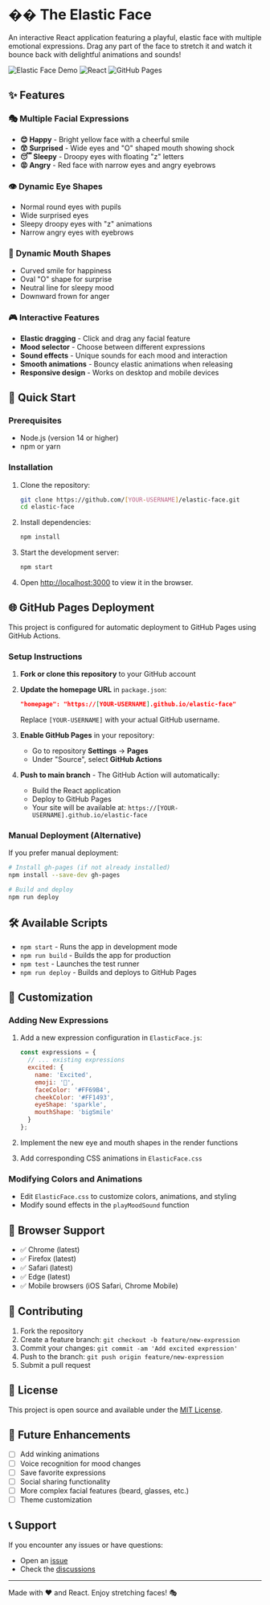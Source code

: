 # �� The Elastic Face

An interactive React application featuring a playful, elastic face with multiple emotional expressions. Drag any part of the face to stretch it and watch it bounce back with delightful animations and sounds!

![Elastic Face Demo](https://img.shields.io/badge/Demo-Live-brightgreen) ![React](https://img.shields.io/badge/React-61DAFB?logo=react&logoColor=black) ![GitHub Pages](https://img.shields.io/badge/GitHub%20Pages-222222?logo=github&logoColor=white)

## ✨ Features

### 🎭 **Multiple Facial Expressions**
- **😊 Happy** - Bright yellow face with a cheerful smile
- **😲 Surprised** - Wide eyes and "O" shaped mouth showing shock
- **😴 Sleepy** - Droopy eyes with floating "z" letters
- **😡 Angry** - Red face with narrow eyes and angry eyebrows

### 👁️ **Dynamic Eye Shapes**
- Normal round eyes with pupils
- Wide surprised eyes
- Sleepy droopy eyes with "z" animations
- Narrow angry eyes with eyebrows

### 👄 **Dynamic Mouth Shapes**
- Curved smile for happiness
- Oval "O" shape for surprise
- Neutral line for sleepy mood
- Downward frown for anger

### 🎮 **Interactive Features**
- **Elastic dragging** - Click and drag any facial feature
- **Mood selector** - Choose between different expressions
- **Sound effects** - Unique sounds for each mood and interaction
- **Smooth animations** - Bouncy elastic animations when releasing
- **Responsive design** - Works on desktop and mobile devices

## 🚀 Quick Start

### Prerequisites
- Node.js (version 14 or higher)
- npm or yarn

### Installation
1. Clone the repository:
   ```bash
   git clone https://github.com/[YOUR-USERNAME]/elastic-face.git
   cd elastic-face
   ```

2. Install dependencies:
   ```bash
   npm install
   ```

3. Start the development server:
   ```bash
   npm start
   ```

4. Open [http://localhost:3000](http://localhost:3000) to view it in the browser.

## 🌐 GitHub Pages Deployment

This project is configured for automatic deployment to GitHub Pages using GitHub Actions.

### Setup Instructions

1. **Fork or clone this repository** to your GitHub account

2. **Update the homepage URL** in `package.json`:
   ```json
   "homepage": "https://[YOUR-USERNAME].github.io/elastic-face"
   ```
   Replace `[YOUR-USERNAME]` with your actual GitHub username.

3. **Enable GitHub Pages** in your repository:
   - Go to repository **Settings** → **Pages**
   - Under "Source", select **GitHub Actions**

4. **Push to main branch** - The GitHub Action will automatically:
   - Build the React application
   - Deploy to GitHub Pages
   - Your site will be available at: `https://[YOUR-USERNAME].github.io/elastic-face`

### Manual Deployment (Alternative)

If you prefer manual deployment:

```bash
# Install gh-pages (if not already installed)
npm install --save-dev gh-pages

# Build and deploy
npm run deploy
```

## 🛠️ Available Scripts

- `npm start` - Runs the app in development mode
- `npm run build` - Builds the app for production
- `npm test` - Launches the test runner
- `npm run deploy` - Builds and deploys to GitHub Pages

## 🎨 Customization

### Adding New Expressions
1. Add a new expression configuration in `ElasticFace.js`:
   ```javascript
   const expressions = {
     // ... existing expressions
     excited: {
       name: 'Excited',
       emoji: '🤩',
       faceColor: '#FF69B4',
       cheekColor: '#FF1493',
       eyeShape: 'sparkle',
       mouthShape: 'bigSmile'
     }
   };
   ```

2. Implement the new eye and mouth shapes in the render functions
3. Add corresponding CSS animations in `ElasticFace.css`

### Modifying Colors and Animations
- Edit `ElasticFace.css` to customize colors, animations, and styling
- Modify sound effects in the `playMoodSound` function

## 📱 Browser Support

- ✅ Chrome (latest)
- ✅ Firefox (latest)
- ✅ Safari (latest)
- ✅ Edge (latest)
- ✅ Mobile browsers (iOS Safari, Chrome Mobile)

## 🤝 Contributing

1. Fork the repository
2. Create a feature branch: `git checkout -b feature/new-expression`
3. Commit your changes: `git commit -am 'Add excited expression'`
4. Push to the branch: `git push origin feature/new-expression`
5. Submit a pull request

## 📄 License

This project is open source and available under the [MIT License](LICENSE).

## 🎯 Future Enhancements

- [ ] Add winking animations
- [ ] Voice recognition for mood changes
- [ ] Save favorite expressions
- [ ] Social sharing functionality
- [ ] More complex facial features (beard, glasses, etc.)
- [ ] Theme customization

## 📞 Support

If you encounter any issues or have questions:
- Open an [issue](https://github.com/[YOUR-USERNAME]/elastic-face/issues)
- Check the [discussions](https://github.com/[YOUR-USERNAME]/elastic-face/discussions)

---

Made with ❤️ and React. Enjoy stretching faces! 🎭
